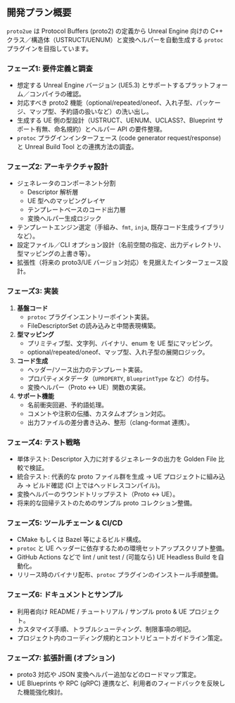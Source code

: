 ## 開発プラン概要
`proto2ue` は Protocol Buffers (proto2) の定義から Unreal Engine 向けの C++ クラス／構造体（USTRUCT/UENUM）と変換ヘルパーを自動生成する `protoc` プラグインを目指しています。



### フェーズ1: 要件定義と調査
- 想定する Unreal Engine バージョン (UE5.3) とサポートするプラットフォーム／コンパイラの確認。
- 対応すべき proto2 機能（optional/repeated/oneof、入れ子型、パッケージ、マップ型、予約語の扱いなど）の洗い出し。
- 生成する UE 側の型設計（USTRUCT、UENUM、UCLASS?、Blueprint サポート有無、命名規約）とヘルパー API の要件整理。
- `protoc` プラグインインターフェース (code generator request/response) と Unreal Build Tool との連携方法の調査。

### フェーズ2: アーキテクチャ設計
- ジェネレータのコンポーネント分割
  - Descriptor 解析層
  - UE 型へのマッピングレイヤ
  - テンプレートベースのコード出力層
  - 変換ヘルパー生成ロジック
- テンプレートエンジン選定（手組み、`fmt`, `inja`, 既存コード生成ライブラリなど）。
- 設定ファイル／CLI オプション設計（名前空間の指定、出力ディレクトリ、型マッピングの上書き等）。
- 拡張性（将来の proto3/UE バージョン対応）を見据えたインターフェース設計。

### フェーズ3: 実装
1. **基盤コード**
   - `protoc` プラグインエントリーポイント実装。
   - FileDescriptorSet の読み込みと中間表現構築。
2. **型マッピング**
   - プリミティブ型、文字列、バイナリ、enum を UE 型にマッピング。
   - optional/repeated/oneof、マップ型、入れ子型の展開ロジック。
3. **コード生成**
   - ヘッダー/ソース出力のテンプレート実装。
   - プロパティメタデータ（`UPROPERTY`, `BlueprintType` など）の付与。
   - 変換ヘルパー（Proto ↔ UE）関数の実装。
4. **サポート機能**
   - 名前衝突回避、予約語処理。
   - コメントや注釈の伝播、カスタムオプション対応。
   - 出力ファイルの差分書き込み、整形（clang-format 連携）。

### フェーズ4: テスト戦略
- 単体テスト: Descriptor 入力に対するジェネレータの出力を Golden File 比較で検証。
- 統合テスト: 代表的な proto ファイル群を生成 → UE プロジェクトに組み込み → ビルド確認 (CI 上ではヘッドレスコンパイル)。
- 変換ヘルパーのラウンドトリップテスト（Proto ↔ UE）。
- 将来的な回帰テストのためのサンプル proto コレクション整備。

### フェーズ5: ツールチェーン & CI/CD
- CMake もしくは Bazel 等によるビルド構成。
- `protoc` と UE ヘッダーに依存するための環境セットアップスクリプト整備。
- GitHub Actions などで lint / unit test / (可能なら) UE Headless Build を自動化。
- リリース時のバイナリ配布、`protoc` プラグインのインストール手順整備。

### フェーズ6: ドキュメントとサンプル
- 利用者向け README / チュートリアル / サンプル proto & UE プロジェクト。
- カスタマイズ手順、トラブルシューティング、制限事項の明記。
- プロジェクト内のコーディング規約とコントリビュートガイドライン策定。

### フェーズ7: 拡張計画 (オプション)
- proto3 対応や JSON 変換ヘルパー追加などのロードマップ策定。
- UE Blueprints や RPC (gRPC) 連携など、利用者のフィードバックを反映した機能強化検討。
